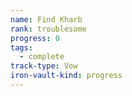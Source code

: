 ```yaml
---
name: Find Kharb
rank: troublesome
progress: 0
tags:
  - complete
track-type: Vow
iron-vault-kind: progress
---
```



```iron-vault-track
```

